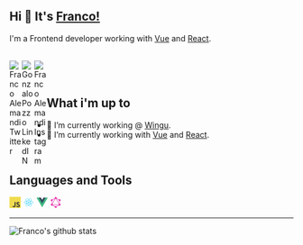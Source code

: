 ## Hi 👋 It's [Franco!](http://francoalemandi.com)
I'm a Frontend developer working with [Vue](https://vuejs.org) and [React](https://reactjs.org).

<br/>

<a href="https://twitter.francoalemandi.com">
<img align="left" alt="Franco Alemandi Twitter" width="22px" src="https://icongr.am/fontawesome/twitter.svg?size=128&color=70c8ff" />
</a>
<a href="https://linkedin.gonzalopozzo.com">
<img align="left" alt="Gonzalo Pozzo LinkedIN" width="22px" src="https://icongr.am/fontawesome/linkedin.svg?size=128&color=70c8ff" />
</a>
<a href="https://www.instagram.com/francoalemandi_//">
<img align="left" alt="Franco Alemandi Instagram" width="22px" src="https://icongr.am/fontawesome/instagram.svg?size=128&color=70c8ff" />
</a>
<br />

<br />

## What i'm up to

- 🔭 I’m currently working @ [Wingu](https://winguweb.org).
- 🌱 I’m currently working with [Vue](https://vuejs.org) and [React](https://reactjs.org).

<br />

## Languages and Tools
<code><img height="20" src="https://raw.githubusercontent.com/github/explore/80688e429a7d4ef2fca1e82350fe8e3517d3494d/topics/javascript/javascript.png"></code>
<code><img height="20" src="https://raw.githubusercontent.com/github/explore/80688e429a7d4ef2fca1e82350fe8e3517d3494d/topics/react/react.png"></code>
<code><img height="20" src="https://raw.githubusercontent.com/github/explore/80688e429a7d4ef2fca1e82350fe8e3517d3494d/topics/vue/vue.png"></code>
<code><img height="20" src="https://raw.githubusercontent.com/github/explore/80688e429a7d4ef2fca1e82350fe8e3517d3494d/topics/graphql/graphql.png"></code>

---

![Franco's github stats](https://github-readme-stats.vercel.app/api?username=francoalemandi1&show_icons=true&hide_border=true)
